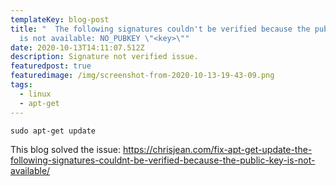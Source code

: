 ```yaml
---
templateKey: blog-post
title: "  The following signatures couldn't be verified because the public key
  is not available: NO_PUBKEY \"<key>\""
date: 2020-10-13T14:11:07.512Z
description: Signature not verified issue.
featuredpost: true
featuredimage: /img/screenshot-from-2020-10-13-19-43-09.png
tags:
  - linux
  - apt-get
---
```

`sudo apt-get update`

This blog solved the issue: <https://chrisjean.com/fix-apt-get-update-the-following-signatures-couldnt-be-verified-because-the-public-key-is-not-available/>